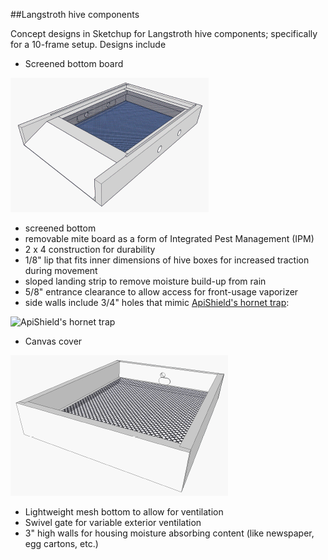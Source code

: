 ##Langstroth hive components

Concept designs in Sketchup for Langstroth hive components; specifically for a 10-frame setup.
Designs include

- Screened bottom board

 ![Screened bottom board](https://github.com/wgrundlingh/langstroth_hive_components/blob/master/bottom_board.png?raw=true)

  - screened bottom
  - removable mite board as a form of Integrated Pest Management (IPM)
  - 2 x 4 construction for durability
  - 1/8" lip that fits inner dimensions of hive boxes for increased traction during movement
  - sloped landing strip to remove moisture build-up from rain
  - 5/8" entrance clearance to allow access for front-usage vaporizer
  - side walls include 3/4" holes that mimic [ApiShield's hornet trap](http://www.vita-europe.com/products/apishield-hornet-trap/):
 
  ![ApiShield's hornet trap](http://www.vita-europe.com/wp-content/uploads/Api-Shield1-300x264.png)

- Canvas cover

 ![Canvas cover](https://github.com/wgrundlingh/langstroth_hive_components/blob/master/canvas_cover.png?raw=true)
 
  - Lightweight mesh bottom to allow for ventilation
  - Swivel gate for variable exterior ventilation
  - 3" high walls for housing moisture absorbing content (like newspaper, egg cartons, etc.)
